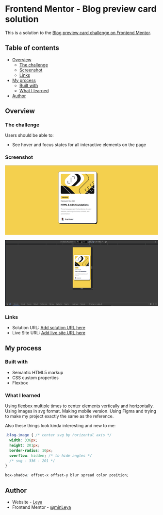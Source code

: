 # Frontend Mentor - Blog preview card solution

This is a solution to the [Blog preview card challenge on Frontend Mentor](https://www.frontendmentor.io/challenges/blog-preview-card-ckPaj01IcS).

## Table of contents

- [Overview](#overview)
  - [The challenge](#the-challenge)
  - [Screenshot](#screenshot)
  - [Links](#links)
- [My process](#my-process)
  - [Built with](#built-with)
  - [What I learned](#what-i-learned)
- [Author](#author)

## Overview

### The challenge

Users should be able to:

- See hover and focus states for all interactive elements on the page

### Screenshot

![desctop version](screenshots/image.png)

![mobile version](screenshots/image-1.png)

### Links

- Solution URL: [Add solution URL here](https://your-solution-url.com)
- Live Site URL: [Add live site URL here](https://minleya.github.io/blog-preview-card/)

## My process

### Built with

- Semantic HTML5 markup
- CSS custom properties
- Flexbox

### What I learned

Using flexbox multiple times to center elements vertically and horizontally. Using images in svg format. Making mobile version. Using Figma and trying to make my project exactly the same as the reference. 

Also these things look kinda interesting and new to me:

```css
.blog-image { /* center svg by horizontal axis */
  width: 336px;
  height: 201px;
  border-radius: 10px;
  overflow: hidden; /* to hide angles */
  /* svg - 336 - 201 */    
}
```

```css
box-shadow: offset-x offset-y blur spread color position;
```

## Author

- Website - [Leya](https://github.com/minLeya)
- Frontend Mentor - [@minLeya](https://www.frontendmentor.io/profile/minLeya)